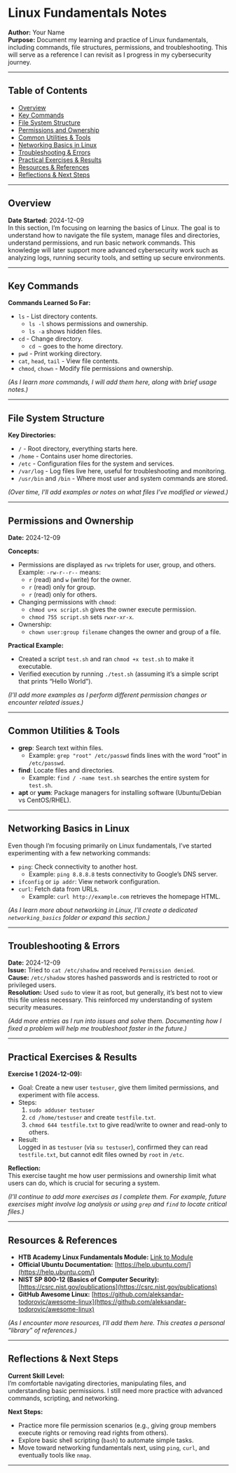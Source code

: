 # Linux Fundamentals Notes

**Author:** Your Name  
**Purpose:** Document my learning and practice of Linux fundamentals, including commands, file structures, permissions, and troubleshooting. This will serve as a reference I can revisit as I progress in my cybersecurity journey.

---

## Table of Contents
- [Overview](#overview)
- [Key Commands](#key-commands)
- [File System Structure](#file-system-structure)
- [Permissions and Ownership](#permissions-and-ownership)
- [Common Utilities & Tools](#common-utilities--tools)
- [Networking Basics in Linux](#networking-basics-in-linux)
- [Troubleshooting & Errors](#troubleshooting--errors)
- [Practical Exercises & Results](#practical-exercises--results)
- [Resources & References](#resources--references)
- [Reflections & Next Steps](#reflections--next-steps)

---

## Overview
**Date Started:** 2024-12-09  
In this section, I’m focusing on learning the basics of Linux. The goal is to understand how to navigate the file system, manage files and directories, understand permissions, and run basic network commands. This knowledge will later support more advanced cybersecurity work such as analyzing logs, running security tools, and setting up secure environments.

---

## Key Commands
**Commands Learned So Far:**

- `ls` - List directory contents.
  - `ls -l` shows permissions and ownership.
  - `ls -a` shows hidden files.
- `cd` - Change directory.
  - `cd ~` goes to the home directory.
- `pwd` - Print working directory.
- `cat`, `head`, `tail` - View file contents.
- `chmod`, `chown` - Modify file permissions and ownership.

*(As I learn more commands, I will add them here, along with brief usage notes.)*

---

## File System Structure
**Key Directories:**
- `/` - Root directory, everything starts here.
- `/home` - Contains user home directories.
- `/etc` - Configuration files for the system and services.
- `/var/log` - Log files live here, useful for troubleshooting and monitoring.
- `/usr/bin` and `/bin` - Where most user and system commands are stored.

*(Over time, I’ll add examples or notes on what files I’ve modified or viewed.)*

---

## Permissions and Ownership
**Date:** 2024-12-09

**Concepts:**
- Permissions are displayed as `rwx` triplets for user, group, and others.  
  Example: `-rw-r--r--` means:  
  - `r` (read) and `w` (write) for the owner.  
  - `r` (read) only for group.  
  - `r` (read) only for others.
- Changing permissions with `chmod`:  
  - `chmod u+x script.sh` gives the owner execute permission.
  - `chmod 755 script.sh` sets `rwxr-xr-x`.
- Ownership:  
  - `chown user:group filename` changes the owner and group of a file.

**Practical Example:**
- Created a script `test.sh` and ran `chmod +x test.sh` to make it executable.
- Verified execution by running `./test.sh` (assuming it’s a simple script that prints “Hello World”).

*(I’ll add more examples as I perform different permission changes or encounter related issues.)*

---

## Common Utilities & Tools
- **grep**: Search text within files.
  - Example: `grep "root" /etc/passwd` finds lines with the word “root” in `/etc/passwd`.
- **find**: Locate files and directories.
  - Example: `find / -name test.sh` searches the entire system for `test.sh`.
- **apt** or **yum**: Package managers for installing software (Ubuntu/Debian vs CentOS/RHEL).

---

## Networking Basics in Linux
Even though I’m focusing primarily on Linux fundamentals, I’ve started experimenting with a few networking commands:

- `ping`: Check connectivity to another host.
  - Example: `ping 8.8.8.8` tests connectivity to Google’s DNS server.
- `ifconfig` or `ip addr`: View network configuration.
- `curl`: Fetch data from URLs.
  - Example: `curl http://example.com` retrieves the homepage HTML.

*(As I learn more about networking in Linux, I’ll create a dedicated `networking_basics` folder or expand this section.)*

---

## Troubleshooting & Errors
**Date:** 2024-12-09  
**Issue:** Tried to `cat /etc/shadow` and received `Permission denied`.  
**Cause:** `/etc/shadow` stores hashed passwords and is restricted to root or privileged users.  
**Resolution:** Used `sudo` to view it as root, but generally, it’s best not to view this file unless necessary. This reinforced my understanding of system security measures.

*(Add more entries as I run into issues and solve them. Documenting how I fixed a problem will help me troubleshoot faster in the future.)*

---

## Practical Exercises & Results
**Exercise 1 (2024-12-09):**  
- Goal: Create a new user `testuser`, give them limited permissions, and experiment with file access.
- Steps:  
  1. `sudo adduser testuser`  
  2. `cd /home/testuser` and create `testfile.txt`.  
  3. `chmod 644 testfile.txt` to give read/write to owner and read-only to others.
- Result:  
  Logged in as `testuser` (via `su testuser`), confirmed they can read `testfile.txt`, but cannot edit files owned by `root` in `/etc`.

**Reflection:**  
This exercise taught me how user permissions and ownership limit what users can do, which is crucial for securing a system.

*(I’ll continue to add more exercises as I complete them. For example, future exercises might involve log analysis or using `grep` and `find` to locate critical files.)*

---

## Resources & References
- **HTB Academy Linux Fundamentals Module:** [Link to Module](#)
- **Official Ubuntu Documentation:** [https://help.ubuntu.com/](https://help.ubuntu.com/)
- **NIST SP 800-12 (Basics of Computer Security):** [https://csrc.nist.gov/publications](https://csrc.nist.gov/publications)
- **GitHub Awesome Linux:** [https://github.com/aleksandar-todorovic/awesome-linux](https://github.com/aleksandar-todorovic/awesome-linux)

*(As I encounter more resources, I’ll add them here. This creates a personal “library” of references.)*

---

## Reflections & Next Steps
**Current Skill Level:**  
I’m comfortable navigating directories, manipulating files, and understanding basic permissions. I still need more practice with advanced commands, scripting, and networking.

**Next Steps:**
- Practice more file permission scenarios (e.g., giving group members execute rights or removing read rights from others).
- Explore basic shell scripting (`bash`) to automate simple tasks.
- Move toward networking fundamentals next, using `ping`, `curl`, and eventually tools like `nmap`.

---
